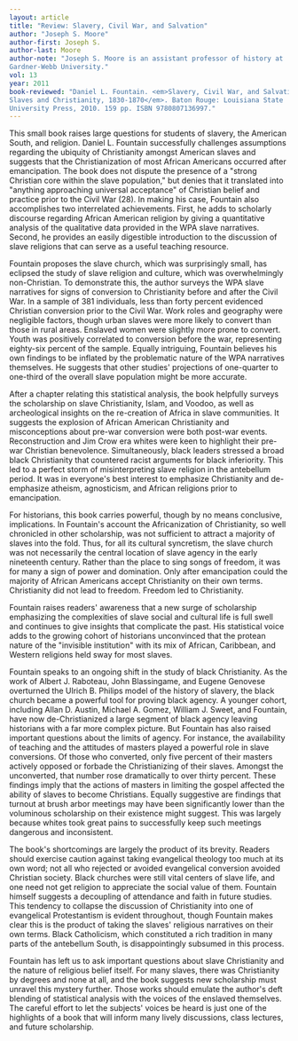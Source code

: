 ```yaml
---
layout: article
title: "Review: Slavery, Civil War, and Salvation"
author: "Joseph S. Moore"
author-first: Joseph S.
author-last: Moore
author-note: "Joseph S. Moore is an assistant professor of history at
Gardner-Webb University."
vol: 13
year: 2011
book-reviewed: "Daniel L. Fountain. <em>Slavery, Civil War, and Salvation: African American
Slaves and Christianity, 1830-1870</em>. Baton Rouge: Louisiana State
University Press, 2010. 159 pp. ISBN 9780807136997."
---
```


This small book raises large questions for students of slavery, the
American South, and religion. Daniel L. Fountain successfully challenges
assumptions regarding the ubiquity of Christianity amongst American
slaves and suggests that the Christianization of most African Americans
occurred after emancipation. The book does not dispute the presence of a
"strong Christian core within the slave population," but denies that it
translated into "anything approaching universal acceptance" of Christian
belief and practice prior to the Civil War (28). In making his case,
Fountain also accomplishes two interrelated achievements. First, he adds
to scholarly discourse regarding African American religion by giving a
quantitative analysis of the qualitative data provided in the WPA slave
narratives. Second, he provides an easily digestible introduction to the
discussion of slave religions that can serve as a useful teaching
resource.

Fountain proposes the slave church, which was surprisingly small, has
eclipsed the study of slave religion and culture, which was
overwhelmingly non-Christian. To demonstrate this, the author surveys
the WPA slave narratives for signs of conversion to Christianity before
and after the Civil War. In a sample of 381 individuals, less than forty
percent evidenced Christian conversion prior to the Civil War. Work
roles and geography were negligible factors, though urban slaves were
more likely to convert than those in rural areas. Enslaved women were
slightly more prone to convert. Youth was positively correlated to
conversion before the war, representing eighty-six percent of the
sample. Equally intriguing, Fountain believes his own findings to be
inflated by the problematic nature of the WPA narratives themselves. He
suggests that other studies' projections of one-quarter to one-third of
the overall slave population might be more accurate.

After a chapter relating this statistical analysis, the book helpfully
surveys the scholarship on slave Christianity, Islam, and Voodoo, as
well as archeological insights on the re-creation of Africa in slave
communities. It suggests the explosion of African American Christianity
and misconceptions about pre-war conversion were both post-war events.
Reconstruction and Jim Crow era whites were keen to highlight their
pre-war Christian benevolence. Simultaneously, black leaders stressed a
broad black Christianity that countered racist arguments for black
inferiority. This led to a perfect storm of misinterpreting slave
religion in the antebellum period. It was in everyone's best interest to
emphasize Christianity and de-emphasize atheism, agnosticism, and
African religions prior to emancipation.

For historians, this book carries powerful, though by no means
conclusive, implications. In Fountain's account the Africanization of
Christianity, so well chronicled in other scholarship, was not
sufficient to attract a majority of slaves into the fold. Thus, for all
its cultural syncretism, the slave church was not necessarily the
central location of slave agency in the early nineteenth century. Rather
than the place to sing songs of freedom, it was for many a sign of power
and domination. Only after emancipation could the majority of African
Americans accept Christianity on their own terms. Christianity did not
lead to freedom. Freedom led to Christianity.

Fountain raises readers' awareness that a new surge of scholarship
emphasizing the complexities of slave social and cultural life is full
swell and continues to give insights that complicate the past. His
statistical voice adds to the growing cohort of historians unconvinced
that the protean nature of the "invisible institution" with its mix of
African, Caribbean, and Western religions held sway for most slaves.

Fountain speaks to an ongoing shift in the study of black Christianity.
As the work of Albert J. Raboteau, John Blassingame, and Eugene Genovese
overturned the Ulrich B. Philips model of the history of slavery, the
black church became a powerful tool for proving black agency. A younger
cohort, including Allan D. Austin, Michael A. Gomez, William J. Sweet,
and Fountain, have now de-Christianized a large segment of black agency
leaving historians with a far more complex picture. But Fountain has
also raised important questions about the limits of agency. For
instance, the availability of teaching and the attitudes of masters
played a powerful role in slave conversions. Of those who converted,
only five percent of their masters actively opposed or forbade the
Christianizing of their slaves. Amongst the unconverted, that number
rose dramatically to over thirty percent. These findings imply that the
actions of masters in limiting the gospel affected the ability of slaves
to become Christians. Equally suggestive are findings that turnout at
brush arbor meetings may have been significantly lower than the
voluminous scholarship on their existence might suggest. This was
largely because whites took great pains to successfully keep such
meetings dangerous and inconsistent.

The book's shortcomings are largely the product of its brevity. Readers
should exercise caution against taking evangelical theology too much at
its own word; not all who rejected or avoided evangelical conversion
avoided Christian society. Black churches were still vital centers of
slave life, and one need not get religion to appreciate the social value
of them. Fountain himself suggests a decoupling of attendance and faith
in future studies. This tendency to collapse the discussion of
Christianity into one of evangelical Protestantism is evident
throughout, though Fountain makes clear this is the product of taking
the slaves' religious narratives on their own terms. Black Catholicism,
which constituted a rich tradition in many parts of the antebellum
South, is disappointingly subsumed in this process.

Fountain has left us to ask important questions about slave Christianity
and the nature of religious belief itself. For many slaves, there was
Christianity by degrees and none at all, and the book suggests new
scholarship must unravel this mystery further. Those works should
emulate the author's deft blending of statistical analysis with the
voices of the enslaved themselves. The careful effort to let the
subjects' voices be heard is just one of the highlights of a book that
will inform many lively discussions, class lectures, and future
scholarship.
